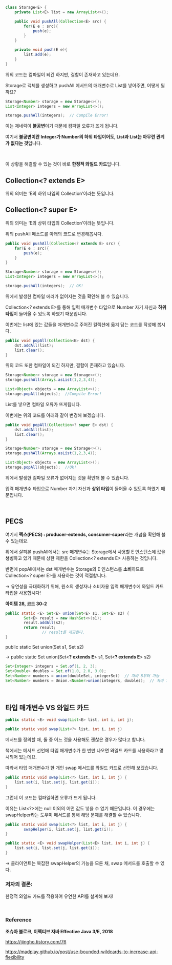 ```java
class Storage<E> { 
    private List<E> list = new ArrayList<>();

    public void pushAll(Collection<E> src) {
        for(E e : src){
            push(e);
        }
    }

    private void push(E e){
        list.add(e);
    }
}
```

위의 코드는 컴파일이 되긴 하지만, 결함이 존재하고 있는데요.

Storage<Number>로 객체를 생성하고 pushAll 메서드의 매개변수로 List<Integer>를 넣어주면, 어떻게 될까요?

```java
Storage<Number> storage = new Storage<>();
List<Integer> integers = new ArrayList<>();

storage.pushAll(integers);  // Compile Error!
```

이는 제네릭이 **불공변**이기 때문에 컴파일 오류가 뜨게 됩니다.

여기서 **불공변이란 Integer가 Number의 하위 타입이어도, List<Number>과 List<Integer>는 아무런 관계가 없다는 것**입니다.

<br>

이 상황을 해결할 수 있는 것이 바로 **한정적 와일드 카드**입니다.

## **Collection<? extends E>**

위의 의미는 ‘E의 하위 타입의 Collection’이라는 뜻입니다.

## **Collection<? super E>**

위의 의미는 ‘E의 상위 타입의 Collection’이라는 뜻입니다. 

위의 pushAll 메소드를 아래의 코드로 변경해봅시다.

```java
public void pushAll(Collection<? extends E> src) {
    for(E e : src){
        push(e);
    }
}
```

```java
Storage<Number> storage = new Storage<>();
List<Integer> integers = new ArrayList<>();

storage.pushAll(integers);  // OK!
```

위에서 발생한 컴파일 에러가 없어지는 것을 확인해 볼 수 있습니다.

Collection<? extends E>를 통해 입력 매개변수 타입으로 Number 자기 자신과 **하위 타입**이 들어올 수 있도록 하였기 때문입니다.

이번에는 list에 있는 값들을 매개변수로 주어진 컬렉션에 옮겨 담는 코드를 작성해 봅시다.

```java
public void popAll(Collection<E> dst) {
    dst.addAll(list);
    list.clear();
}
```

위의 코드 또한 컴파일이 되긴 하지만, 결함이 존재하고 있습니다.

```java
Storage<Number> storage = new Storage<>();
storage.pushAll(Arrays.asList(1,2,3,4));

List<Object> objects = new ArrayList<>();
storage.popAll(objects);  //Compile Error!
```

List<Object>를 넣으면 컴파일 오류가 뜨게됩니다.

이번에는 위의 코드를 아래와 같이 변경해 보겠습니다.

```java
public void popAll(Collection<? super E> dst) {
    dst.addAll(list);
    list.clear();
}
```

```java
Storage<Number> storage = new Storage<>();
storage.pushAll(Arrays.asList(1,2,3,4));

List<Object> objects = new ArrayList<>();
storage.popAll(objects);  //Ok!
```

위에서 발생한 컴파일 오류가 없어지는 것을 확인해 볼 수 있습니다.

입력 매개변수 타입으로 Number 자기 자신과 **상위 타입**이 들어올 수 있도록 하였기 때문입니다.

<br>

## **PECS**

여기서 **펙스(PECS) : producer-extends, consumer-super**라는 개념을 확인해 볼 수 있는데요.

위에서 살펴본 pushAll에서는 src 매개변수는 Storage에서 사용할 E 인스턴스에 값을 **생성**하고 있기 때문에 상한 제한을 Collection<? extends E> 사용하는 것입니다.

반면에 popAll에서는 dst 매개변수는 Storage의 E 인스턴스를 **소비**하므로 Collection<? super E>를 사용하는 것이 적절합니다.

→ 유연성을 극대화하기 위해, 원소의 생성자나 소비자용 입력 매개변수에 와일드 카드 타입을 사용합시다!

**아이템 28, 코드 30-2**

```java
public static <E> Set<E> union(Set<E> s1, Set<E> s2) {
        Set<E> result = new HashSet<>(s1);
        result.addAll(s2);    
        return result;
				// result를 제공한다.
}
```

public static <E> Set<E> union(Set<?> s1, Set<?> s2)

→  public static <E> Set<E> union(Set<**? extends E**> s1, Set<**? extends E**> s2)

```java
Set<Integer> integers = Set.of(1, 2, 3);
Set<Double> doubles = Set.of(1.0, 2.0, 3.0);
Set<Number> numbers = union(doubleSet, integerSet)  // 자바 8부터 가능
Set<Number> numbers = Union.<Number>union(integers, doubles);  // 자바 7까지
```

<br>

## **타입 매개변수 VS 와일드 카드**

```java
public static <E> void swap(List<E> list, int i, int j);

public static void swap(List<?> list, int i, int j)
```

메서드를 정의할 때, 둘 중 어느 것을 사용해도 괜찮은 경우가 많다고 합니다.

책에서는 메서드 선언에 타입 매개변수가 한 번만 나오면 와일드 카드를 사용하라고 명시되어 있는데요.

따라서 타입 매개변수가 한 개인 swap 메서드를 와일드 카드로 선언해 보겠습니다.

```java
public static void swap(List<?> list, int i, int j) {
    list.set(i, list.set(j, list.get(i));
}
```

그런데 이 코드는 컴파일하면 오류가 뜨게 됩니다.

이유는 List<?>에는 null 이외의 어떤 값도 넣을 수 없기 때문입니다. 이 경우에는 swapHelper라는 도우미 메서드를 통해 해당 문제를 해결할 수 있습니다.

```java
public static void swap(List<?> list, int i, int j) {
		swapHelper(i, list.set(j, list.get(i));
}

public static <E> void swapHelper(List<E> list, int i, int j) {
    list.set(i, list.set(j, list.get(i));
}
```

→ 클라이언트는 복잡한 swapHelper의 기능을 모른 채, swap 메서드를 호출할 수 있다.


### 저자의 결론: 

한정적 와일드 카드를 적용하여 유연한 API를 설계해 보자!

<br>

### **Reference**

**조슈아 블로크, 이펙티브 자바 Effective Java 3/E, 2018**

https://jjingho.tistory.com/76

https://madplay.github.io/post/use-bounded-wildcards-to-increase-api-flexibility
